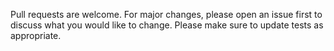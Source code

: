 Pull requests are welcome. For major changes, please open an issue first to discuss what you would like to change.
Please make sure to update tests as appropriate.